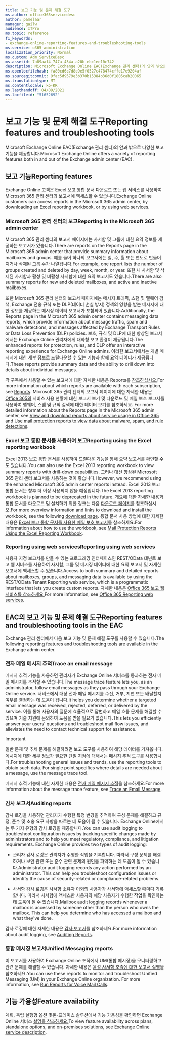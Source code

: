 ```yaml
---
title: 보고 기능 및 문제 해결 도구
ms.author: office365servicedesc
author: pamelaar
manager: gailw
audience: ITPro
ms.topic: reference
f1_keywords:
- exchange-online-reporting-features-and-troubleshooting-tools
ms.service: o365-administration
localization_priority: Normal
ms.custom: Adm_ServiceDesc
ms.assetid: 7a89aaf4-747a-434a-a20b-ebc1ee10c742
description: Microsoft Exchange Online EAC(Exchange 관리 센터)의 안과 밖으로 다양한 보고 기능을 제공합니다.
ms.openlocfilehash: fa80cd6c7d8e9e5f0527c478474cffe17e9204af
ms.sourcegitcommit: 9fac5d9579e3b370b15384b36d0f1805cab20065
ms.translationtype: MT
ms.contentlocale: ko-KR
ms.lasthandoff: 04/09/2021
ms.locfileid: "51652692"
---
```

# <a name="reporting-features-and-troubleshooting-tools"></a><span data-ttu-id="e1562-103">보고 기능 및 문제 해결 도구</span><span class="sxs-lookup"><span data-stu-id="e1562-103">Reporting features and troubleshooting tools</span></span>

<span data-ttu-id="e1562-104">Microsoft Exchange Online EAC(Exchange 관리 센터)의 안과 밖으로 다양한 보고 기능을 제공합니다.</span><span class="sxs-lookup"><span data-stu-id="e1562-104">Microsoft Exchange Online offers a variety of reporting features both in and out of the Exchange admin center (EAC).</span></span>
  
## <a name="reporting-features"></a><span data-ttu-id="e1562-105">보고 기능</span><span class="sxs-lookup"><span data-stu-id="e1562-105">Reporting features</span></span>

<span data-ttu-id="e1562-106">Exchange Online 고객은 Excel 보고 통합 문서 다운로드 또는 웹 서비스를 사용하여 Microsoft 365 관리 센터의 보고서에 액세스할 수 있습니다.</span><span class="sxs-lookup"><span data-stu-id="e1562-106">Exchange Online customers can access reports in the Microsoft 365 admin center, by downloading an Excel reporting workbook, or by using web services.</span></span>
  
### <a name="reporting-in-the-microsoft-365-admin-center"></a><span data-ttu-id="e1562-107">Microsoft 365 관리 센터의 보고</span><span class="sxs-lookup"><span data-stu-id="e1562-107">Reporting in the Microsoft 365 admin center</span></span>

<span data-ttu-id="e1562-108">Microsoft 365 관리 센터의 보고서 페이지에는 사서함 및 그룹에 대한 요약 정보를 제공하는 보고서가 있습니다.</span><span class="sxs-lookup"><span data-stu-id="e1562-108">There are reports on the Reports page in the Microsoft 365 admin center that provide summary information about mailboxes and groups.</span></span> <span data-ttu-id="e1562-109">예를 들어 하나의 보고서에는 일, 주, 월 또는 연도로 만들어지거나 삭제된 그룹 수가 나열됩니다.</span><span class="sxs-lookup"><span data-stu-id="e1562-109">For example, one report lists the number of groups created and deleted by day, week, month, or year.</span></span> <span data-ttu-id="e1562-110">또한 새 사서함 및 삭제된 사서함과 활성 및 비활성 사서함에 대한 요약 보고서도 있습니다.</span><span class="sxs-lookup"><span data-stu-id="e1562-110">There are also summary reports for new and deleted mailboxes, and active and inactive mailboxes.</span></span> 
  
<span data-ttu-id="e1562-111">또한 Microsoft 365 관리 센터의 보고서 페이지에는 메시지 트래픽, 스팸 및 맬웨어 검색, Exchange 전송 규칙 또는 DLP(데이터 손실 방지) 정책의 영향을 받는 메시지에 대한 정보를 제공하는 메시징 데이터 보고서가 포함되어 있습니다.</span><span class="sxs-lookup"><span data-stu-id="e1562-111">Additionally, the Reports page in the Microsoft 365 admin center contains messaging data reports, which provide information about message traffic, spam and malware detections, and messages affected by Exchange Transport Rules or Data Loss Prevention (DLP) policies.</span></span> <span data-ttu-id="e1562-112">보호, 규칙 및 DLP에 대한 향상된 보고서에서는 Exchange Online 관리자에게 대화형 보고 환경이 제공됩니다.</span><span class="sxs-lookup"><span data-stu-id="e1562-112">The enhanced reports for protection, rules, and DLP offer an interactive reporting experience for Exchange Online admins.</span></span> <span data-ttu-id="e1562-113">이러한 보고서에서는 개별 메시지에 대한 세부 정보로 드릴다운할 수 있는 기능과 함께 요약 데이터가 제공됩니다.</span><span class="sxs-lookup"><span data-stu-id="e1562-113">These reports provide summary data and the ability to drill down into details about individual messages.</span></span>
  
<span data-ttu-id="e1562-114">각 구독에서 사용할 수 있는 보고서에 대한 자세한 내용은 Reports를 [참조하십시오.](../office-365-platform-service-description/reports.md)</span><span class="sxs-lookup"><span data-stu-id="e1562-114">For more information about which reports are available with each subscription, see [Reports](../office-365-platform-service-description/reports.md).</span></span> <span data-ttu-id="e1562-115">Microsoft 365 관리 센터의 보고서 페이지에 대한 자세한 내용은 [Office 365의](/microsoft-365/admin/activity-reports/activity-reports) 서비스 사용 현황에 대한 보고서 보기 및 다운로드 및 메일 보호 보고서를 사용하여 맬웨어, 스팸 및 규칙 검색에 대한 데이터 보기를 참조하세요. [](/exchange/monitoring/use-mail-protection-reports)</span><span class="sxs-lookup"><span data-stu-id="e1562-115">For more detailed information about the Reports page in the Microsoft 365 admin center, see [View and download reports about service usage in Office 365](/microsoft-365/admin/activity-reports/activity-reports) and [Use mail protection reports to view data about malware, spam, and rule detections](/exchange/monitoring/use-mail-protection-reports).</span></span>
  
### <a name="reporting-using-the-excel-reporting-workbook"></a><span data-ttu-id="e1562-116">Excel 보고 통합 문서를 사용하여 보고</span><span class="sxs-lookup"><span data-stu-id="e1562-116">Reporting using the Excel reporting workbook</span></span>

<span data-ttu-id="e1562-117">Excel 2013 보고 통합 문서를 사용하여 드릴다운 기능을 통해 요약 보고서를 확인할 수도 있습니다.</span><span class="sxs-lookup"><span data-stu-id="e1562-117">You can also use the Excel 2013 reporting workbook to view summary reports with drill-down capabilities.</span></span> <span data-ttu-id="e1562-118">그러나 대신 향상된 Microsoft 365 관리 센터 보고서를 사용하는 것이 좋습니다.</span><span class="sxs-lookup"><span data-stu-id="e1562-118">However, we recommend using the enhanced Microsoft 365 admin center reports instead.</span></span> <span data-ttu-id="e1562-119">Excel 2013 보고 통합 문서는 향후 더 이상 사용되지 않을 예정입니다.</span><span class="sxs-lookup"><span data-stu-id="e1562-119">The Excel 2013 reporting workbook is planned to be deprecated in the future.</span></span> <span data-ttu-id="e1562-120">개요에 대한 자세한 내용과 통합 문서를 다운로드 및 설치하기 위한 링크는 다음 [다운로드 페이지](https://go.microsoft.com/fwlink/p/?LinkId=271776)를 참조하십시오.</span><span class="sxs-lookup"><span data-stu-id="e1562-120">For more overview information and links to download and install the workbook, see the following [download page](https://go.microsoft.com/fwlink/p/?LinkId=271776).</span></span> <span data-ttu-id="e1562-121">통합 문서 사용 방법에 대한 자세한 내용은 [Excel 보고 통합 문서를 사용한 메일 보호 보고서](/previous-versions/exchange-server/exchange-150/jj945734(v=exchg.150))를 참조하세요.</span><span class="sxs-lookup"><span data-stu-id="e1562-121">For information about how to use the workbook, see [Mail Protection Reports Using the Excel Reporting Workbook](/previous-versions/exchange-server/exchange-150/jj945734(v=exchg.150)).</span></span> 
  
### <a name="reporting-using-web-services"></a><span data-ttu-id="e1562-122">Reporting using web services</span><span class="sxs-lookup"><span data-stu-id="e1562-122">Reporting using web services</span></span>

<span data-ttu-id="e1562-123">사용자 지정 보고서를 만들 수 있는 프로그래밍 인터페이스인 REST/OData 테넌트 보고 웹 서비스를 사용하여 사서함, 그룹 및 메시징 데이터에 대한 요약 보고서 및 자세한 보고서에 액세스할 수 있습니다.</span><span class="sxs-lookup"><span data-stu-id="e1562-123">Access to both summary and detailed reports about mailboxes, groups, and messaging data is available by using the REST/OData Tenant Reporting web service, which is a programmatic interface that lets you create custom reports.</span></span> <span data-ttu-id="e1562-124">자세한 내용은 [Office 365 보고 웹 서비스를 참조하세요.](/previous-versions/office/developer/o365-enterprise-developers/jj984325(v=office.15))</span><span class="sxs-lookup"><span data-stu-id="e1562-124">For more information, see [Office 365 Reporting web services](/previous-versions/office/developer/o365-enterprise-developers/jj984325(v=office.15)).</span></span>
  
## <a name="reporting-features-and-troubleshooting-tools-in-the-eac"></a><span data-ttu-id="e1562-125">EAC의 보고 기능 및 문제 해결 도구</span><span class="sxs-lookup"><span data-stu-id="e1562-125">Reporting features and troubleshooting tools in the EAC</span></span>

<span data-ttu-id="e1562-126">Exchange 관리 센터에서 다음 보고 기능 및 문제 해결 도구를 사용할 수 있습니다.</span><span class="sxs-lookup"><span data-stu-id="e1562-126">The following reporting features and troubleshooting tools are available in the Exchange admin center.</span></span>
  
### <a name="trace-an-email-message"></a><span data-ttu-id="e1562-127">전자 메일 메시지 추적</span><span class="sxs-lookup"><span data-stu-id="e1562-127">Trace an email message</span></span>

<span data-ttu-id="e1562-128">메시지 추적 기능을 사용하면 관리자가 Exchange Online 서비스를 통과하는 전자 메일 메시지를 추적할 수 있습니다.</span><span class="sxs-lookup"><span data-stu-id="e1562-128">The message trace feature lets you, as an administrator, follow email messages as they pass through your Exchange Online service.</span></span> <span data-ttu-id="e1562-129">서비스에서 대상 전자 메일 메시지를 수신, 거부, 지연 또는 배달할지 여부를 결정하는 데 도움이 됩니다.</span><span class="sxs-lookup"><span data-stu-id="e1562-129">It helps you determine whether a targeted email message was received, rejected, deferred, or delivered by the service.</span></span> <span data-ttu-id="e1562-130">이를 통해 사용자의 질문에 효율적으로 답변하고 메일 흐름 문제를 해결할 수 있으며 기술 지원에 문의하여 도움을 받을 필요가 없습니다.</span><span class="sxs-lookup"><span data-stu-id="e1562-130">This lets you efficiently answer your users' questions and troubleshoot mail flow issues, and alleviates the need to contact technical support for assistance.</span></span>
  
> [!IMPORTANT]
> <span data-ttu-id="e1562-p107">일반 문제 및 추세 문제를 해결하려면 보고 도구를 사용하여 해당 데이터를 가져옵니다. 메시지에 대한 세부 정보가 필요한 단일 지점에 대해서는 메시지 추적 도구를 사용합니다.</span><span class="sxs-lookup"><span data-stu-id="e1562-p107">For troubleshooting general issues and trends, use the reporting tools to obtain such data. For single point specifics where details are needed about a message, use the message trace tool.</span></span> 
  
<span data-ttu-id="e1562-133">메시지 추적 기능에 대한 자세한 내용은 [전자 메일 메시지 추적](/exchange/monitoring/trace-an-email-message/trace-an-email-message)을 참조하세요.</span><span class="sxs-lookup"><span data-stu-id="e1562-133">For more information about the message trace feature, see [Trace an Email Message](/exchange/monitoring/trace-an-email-message/trace-an-email-message).</span></span>
  
### <a name="auditing-reports"></a><span data-ttu-id="e1562-134">감사 보고서</span><span class="sxs-lookup"><span data-stu-id="e1562-134">Auditing reports</span></span>

<span data-ttu-id="e1562-p108">감사 로깅을 사용하면 관리자가 수행한 특정 변경을 추적하여 구성 문제를 해결하고 규정, 준수 및 소송 요구 사항을 따르는 데 도움이 될 수 있습니다. Exchange Online에서는 두 가지 유형의 감사 로깅을 제공합니다.</span><span class="sxs-lookup"><span data-stu-id="e1562-p108">You can use audit logging to troubleshoot configuration issues by tracking specific changes made by administrators and to help you meet regulatory, compliance, and litigation requirements. Exchange Online provides two types of audit logging:</span></span>
  
- <span data-ttu-id="e1562-p109">관리자 감사 로깅은 관리자가 수행한 작업을 기록합니다. 따라서 구성 문제를 해결하거나 보안 관련 또는 준수 관련 문제의 원인을 파악하는 데 도움이 될 수 있습니다.</span><span class="sxs-lookup"><span data-stu-id="e1562-p109">Administrator audit logging records any action performed by an administrator. This can help you troubleshoot configuration issues or identify the cause of security-related or compliance-related problems.</span></span> 
    
- <span data-ttu-id="e1562-p110">사서함 감사 로깅은 사서함 소유자 이외의 사용자가 사서함에 액세스할 때마다 기록합니다. 따라서 사서함에 액세스한 사용자와 해당 사용자가 수행한 작업을 확인하는 데 도움이 될 수 있습니다.</span><span class="sxs-lookup"><span data-stu-id="e1562-p110">Mailbox audit logging records whenever a mailbox is accessed by someone other than the person who owns the mailbox. This can help you determine who has accessed a mailbox and what they've done.</span></span> 
    
<span data-ttu-id="e1562-141">감사 로깅에 대한 자세한 내용은 [감사 보고서](/exchange/security-and-compliance/exchange-auditing-reports/exchange-auditing-reports)를 참조하세요.</span><span class="sxs-lookup"><span data-stu-id="e1562-141">For more information about audit logging, see [Auditing Reports](/exchange/security-and-compliance/exchange-auditing-reports/exchange-auditing-reports).</span></span>
  
### <a name="unified-messaging-reports"></a><span data-ttu-id="e1562-142">통합 메시징 보고서</span><span class="sxs-lookup"><span data-stu-id="e1562-142">Unified Messaging reports</span></span>

<span data-ttu-id="e1562-p111">이 보고서를 사용하여 Exchange Online 조직에서 UM(통합 메시징)을 모니터링하고 관련 문제를 해결할 수 있습니다. 자세한 내용은 [음성 사서함 호출에 대한 보고서 실행](/exchange/voice-mail-unified-messaging/run-voice-mail-call-reports/run-voice-mail-call-reports)을 참조하세요.</span><span class="sxs-lookup"><span data-stu-id="e1562-p111">You can use these reports to monitor and troubleshoot Unified Messaging (UM) in your Exchange Online organization. For more information, see [Run Reports for Voice Mail Calls](/exchange/voice-mail-unified-messaging/run-voice-mail-call-reports/run-voice-mail-call-reports).</span></span>
  
## <a name="feature-availability"></a><span data-ttu-id="e1562-145">기능 가용성</span><span class="sxs-lookup"><span data-stu-id="e1562-145">Feature availability</span></span>

<span data-ttu-id="e1562-146">계획, 독립 실행형 옵션 및온-프레미스 솔루션에서 기능 가용성을 확인하면 Exchange Online 서비스 [설명을 참조하세요.](exchange-online-service-description.md)</span><span class="sxs-lookup"><span data-stu-id="e1562-146">To view feature availability across plans, standalone options, and on-premises solutions, see [Exchange Online service description](exchange-online-service-description.md).</span></span>
